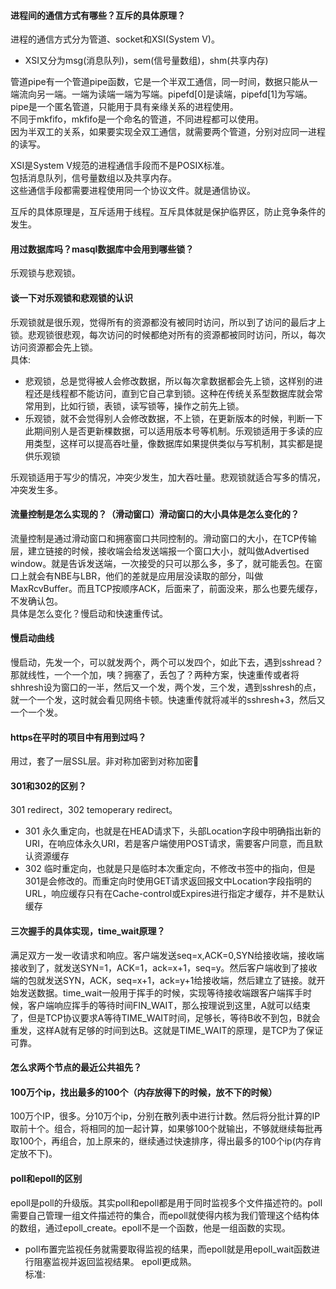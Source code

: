 #### 进程间的通信方式有哪些？互斥的具体原理？
进程的通信方式分为管道、socket和XSI(System V)。<br>
* XSI又分为msg(消息队列)，sem(信号量数组)，shm(共享内存)

管道pipe有一个管道pipe函数，它是一个半双工通信，同一时间，数据只能从一端流向另一端。一端为读端一端为写端。pipefd[0]是读端，pipefd[1]为写端。pipe是一个匿名管道，只能用于具有亲缘关系的进程使用。<br>
不同于mkfifo，mkfifo是一个命名的管道，不同进程都可以使用。<br>
因为半双工的关系，如果要实现全双工通信，就需要两个管道，分别对应同一进程的读写。<br>

XSI是System V规范的进程通信手段而不是POSIX标准。<br>
包括消息队列，信号量数组以及共享内存。<br>
这些通信手段都需要进程使用同一个协议文件。就是通信协议。<br>

互斥的具体原理是，互斥适用于线程。互斥具体就是保护临界区，防止竞争条件的发生。<br>
#### 用过数据库吗？masql数据库中会用到哪些锁？
乐观锁与悲观锁。
#### 谈一下对乐观锁和悲观锁的认识
乐观锁就是很乐观，觉得所有的资源都没有被同时访问，所以到了访问的最后才上锁。悲观锁很悲观，每次访问的时候都绝对所有的资源都被同时访问，所以，每次访问资源都会先上锁。<br>
具体:
* 悲观锁，总是觉得被人会修改数据，所以每次拿数据都会先上锁，这样别的进程还是线程都不能访问，直到它自己拿到锁。这种在传统关系型数据库就会常常用到，比如行锁，表锁，读写锁等，操作之前先上锁。
* 乐观锁，就不会觉得别人会修改数据，不上锁，在更新版本的时候，判断一下此期间别人是否更新棵数据，可以适用版本号等机制。乐观锁适用于多读的应用类型，这样可以提高吞吐量，像数据库如果提供类似与写机制，其实都是提供乐观锁

乐观锁适用于写少的情况，冲突少发生，加大吞吐量。悲观锁就适合写多的情况，冲突发生多。
#### 流量控制是怎么实现的？（滑动窗口）滑动窗口的大小具体是怎么变化的？
流量控制是通过滑动窗口和拥塞窗口共同控制的。滑动窗口的大小，在TCP传输层，建立链接的时候，接收端会给发送端报一个窗口大小，就叫做Advertised window。就是告诉发送端，一次接受的只可以那么多，多了，就可能丢包。在窗口上就会有NBE与LBR，他们的差就是应用层没读取的部分，叫做MaxRcvBuffer。而且TCP按顺序ACK，后面来了，前面没来，那么也要先缓存，不发确认包。<br>
具体是怎么变化？慢启动和快速重传试。<br>

#### 慢启动曲线
慢启动，先发一个，可以就发两个，两个可以发四个，如此下去，遇到sshread？那就线性，一个一个加，咦？拥塞了，丢包了？两种方案，快速重传或者将shhresh设为窗口的一半，然后又一个发，两个发，三个发，遇到sshresh的点，就一个一个发，这时就会看见网络卡顿。快速重传就将减半的sshresh+3，然后又一个一个发。
#### https在平时的项目中有用到过吗？
用过，套了一层SSL层。非对称加密到对称加密🔐
#### 301和302的区别？
301 redirect，302 temoperary redirect。
* 301 永久重定向，也就是在HEAD请求下，头部Location字段中明确指出新的URI，在响应体永久URI，若是客户端使用POST请求，需要客户同意，而且默认资源缓存
* 302 临时重定向，也就是只是临时本次重定向，不修改书签中的指向，但是301是会修改的。而重定向时使用GET请求返回报文中Location字段指明的URL，响应缓存只有在Cache-control或Expires进行指定才缓存，并不是默认缓存
#### 三次握手的具体实现，time_wait原理？
满足双方一发一收请求和响应。客户端发送seq=x,ACK=0,SYN给接收端，接收端接收到了，就发送SYN=1，ACK=1，ack=x+1，seq=y。然后客户端收到了接收端的包就发送SYN，ACK，seq=x+1，ack=y+1给接收端，然后建立了链接。就开始发送数据。time_wait一般用于挥手的时候，实现等待接收端跟客户端挥手时候，客户端响应挥手的等待时间FIN_WAIT，那么按理说到这里，A就可以结束了，但是TCP协议要求A等待TIME_WAIT时间，足够长，等待B收不到包，B就会重发，这样A就有足够的时间到达B。这就是TIME_WAIT的原理，是TCP为了保证可靠。<br>
#### 怎么求两个节点的最近公共祖先？

#### 100万个ip，找出最多的100个（内存放得下的时候，放不下的时候）
100万个IP，很多。分10万个ip，分别在散列表中进行计数。然后将分批计算的IP取前十个。组合，将相同的加一起计算，如果够100个就输出，不够就继续每批再取100个，再组合，加上原来的，继续通过快速排序，得出最多的100个ip(内存肯定放不下)。
#### poll和epoll的区别
epoll是poll的升级版。其实poll和epoll都是用于同时监视多个文件描述符的。poll需要自己管理一组文件描述符的集合，而epoll就使得内核为我们管理这个结构体的数组，通过epoll_create。epoll不是一个函数，他是一组函数的实现。<br>
* poll布置完监视任务就需要取得监视的结果，而epoll就是用epoll_wait函数进行阻塞监视并返回监视结果。
epoll更成熟。<br>
标准:
